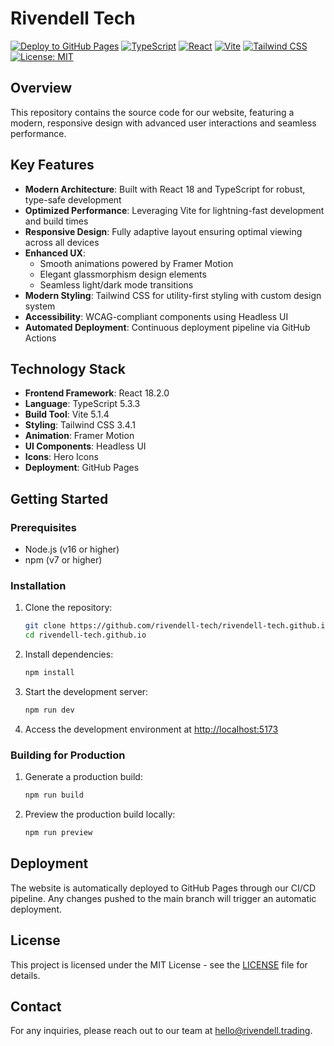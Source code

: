 # Rivendell Tech

[![Deploy to GitHub Pages](https://github.com/rivendell-tech/rivendell-tech.github.io/actions/workflows/deploy.yml/badge.svg)](https://github.com/rivendell-tech/rivendell-tech.github.io/actions/workflows/deploy.yml)
[![TypeScript](https://img.shields.io/badge/TypeScript-5.3.3-blue.svg)](https://www.typescriptlang.org/)
[![React](https://img.shields.io/badge/React-18.2.0-61DAFB.svg)](https://reactjs.org/)
[![Vite](https://img.shields.io/badge/Vite-5.1.4-646CFF.svg)](https://vitejs.dev/)
[![Tailwind CSS](https://img.shields.io/badge/Tailwind_CSS-3.4.1-38B2AC.svg)](https://tailwindcss.com/)
[![License: MIT](https://img.shields.io/badge/License-MIT-yellow.svg)](https://opensource.org/licenses/MIT)

## Overview

This repository contains the source code for our website, featuring a modern, responsive design with advanced user interactions and seamless performance.

## Key Features

- **Modern Architecture**: Built with React 18 and TypeScript for robust, type-safe development
- **Optimized Performance**: Leveraging Vite for lightning-fast development and build times
- **Responsive Design**: Fully adaptive layout ensuring optimal viewing across all devices
- **Enhanced UX**: 
  - Smooth animations powered by Framer Motion
  - Elegant glassmorphism design elements
  - Seamless light/dark mode transitions
- **Modern Styling**: Tailwind CSS for utility-first styling with custom design system
- **Accessibility**: WCAG-compliant components using Headless UI
- **Automated Deployment**: Continuous deployment pipeline via GitHub Actions

## Technology Stack

- **Frontend Framework**: React 18.2.0
- **Language**: TypeScript 5.3.3
- **Build Tool**: Vite 5.1.4
- **Styling**: Tailwind CSS 3.4.1
- **Animation**: Framer Motion
- **UI Components**: Headless UI
- **Icons**: Hero Icons
- **Deployment**: GitHub Pages

## Getting Started

### Prerequisites

- Node.js (v16 or higher)
- npm (v7 or higher)

### Installation

1. Clone the repository:
   ```bash
   git clone https://github.com/rivendell-tech/rivendell-tech.github.io.git
   cd rivendell-tech.github.io
   ```

2. Install dependencies:
   ```bash
   npm install
   ```

3. Start the development server:
   ```bash
   npm run dev
   ```

4. Access the development environment at [http://localhost:5173](http://localhost:5173)

### Building for Production

1. Generate a production build:
   ```bash
   npm run build
   ```

2. Preview the production build locally:
   ```bash
   npm run preview
   ```

## Deployment

The website is automatically deployed to GitHub Pages through our CI/CD pipeline. Any changes pushed to the main branch will trigger an automatic deployment.

## License

This project is licensed under the MIT License - see the [LICENSE](LICENSE) file for details.

## Contact

For any inquiries, please reach out to our team at [hello@rivendell.trading](mailto:hello@rivendell.trading).
